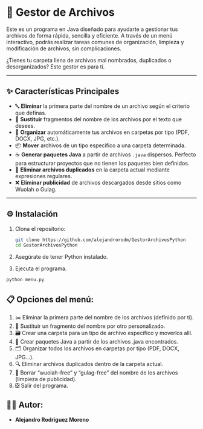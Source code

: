 # 📂 Gestor de Archivos

Este es un programa en Java diseñado para ayudarte a gestionar tus archivos de forma rápida, sencilla y eficiente. A través de un menú interactivo, podrás realizar tareas comunes de organización, limpieza y modificación de archivos, sin complicaciones.

¿Tienes tu carpeta llena de archivos mal nombrados, duplicados o desorganizados? Este gestor es para ti.

---

## ✨ Características Principales

- 🔤 **Eliminar** la primera parte del nombre de un archivo según el criterio que definas.
- 🔁 **Sustituir** fragmentos del nombre de los archivos por el texto que desees.
- 📁 **Organizar** automáticamente tus archivos en carpetas por tipo (PDF, DOCX, JPG, etc.).
- 📦 **Mover** archivos de un tipo específico a una carpeta determinada.
- ☕ **Generar paquetes Java** a partir de archivos `.java` dispersos. Perfecto para estructurar proyectos que no tienen los paquetes bien definidos.
- 📑 **Eliminar archivos duplicados** en la carpeta actual mediante expresiones regulares.
- ❌ **Eliminar publicidad** de archivos descargados desde sitios como Wuolah o Gulag.

---

## ⚙️ Instalación

1. Clona el repositorio:
   ```bash
   git clone https://github.com/alejandrorodm/GestorArchivosPython
   cd GestorArchivosPython
   ```
2. Asegúrate de tener Python instalado.

3. Ejecuta el programa.
  ```bash
  python menu.py
  ```

## 📋 Opciones del menú:

1. ✂️ Eliminar la primera parte del nombre de los archivos (definido por ti).
2. 🔧 Sustituir un fragmento del nombre por otro personalizado.
3. 🗃️ Crear una carpeta para un tipo de archivo específico y moverlos allí.
4. 🧱 Crear paquetes Java a partir de los archivos .java encontrados.
5. 🗂️ Organizar todos los archivos en carpetas por tipo (PDF, DOCX, JPG...).
6. 🔍 Eliminar archivos duplicados dentro de la carpeta actual.
7. 🧹 Borrar “wuolah-free” y “gulag-free” del nombre de los archivos (limpieza de publicidad).
8. ❎ Salir del programa.

## 👨‍💻 Autor:

- **Alejandro Rodríguez Moreno**
